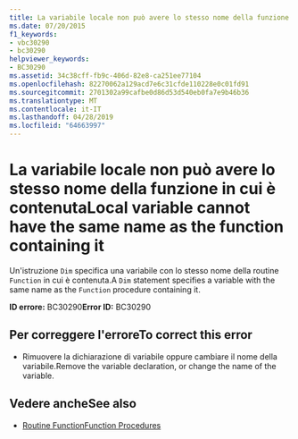 ```yaml
---
title: La variabile locale non può avere lo stesso nome della funzione in cui è contenuta
ms.date: 07/20/2015
f1_keywords:
- vbc30290
- bc30290
helpviewer_keywords:
- BC30290
ms.assetid: 34c38cff-fb9c-406d-82e8-ca251ee77104
ms.openlocfilehash: 82270062a129acd7e6c31cfde110228e0c01fd91
ms.sourcegitcommit: 2701302a99cafbe0d86d53d540eb0fa7e9b46b36
ms.translationtype: MT
ms.contentlocale: it-IT
ms.lasthandoff: 04/28/2019
ms.locfileid: "64663997"
---
```

# <a name="local-variable-cannot-have-the-same-name-as-the-function-containing-it"></a><span data-ttu-id="4bc66-102">La variabile locale non può avere lo stesso nome della funzione in cui è contenuta</span><span class="sxs-lookup"><span data-stu-id="4bc66-102">Local variable cannot have the same name as the function containing it</span></span>
<span data-ttu-id="4bc66-103">Un'istruzione `Dim` specifica una variabile con lo stesso nome della routine `Function` in cui è contenuta.</span><span class="sxs-lookup"><span data-stu-id="4bc66-103">A `Dim` statement specifies a variable with the same name as the `Function` procedure containing it.</span></span>  
  
 <span data-ttu-id="4bc66-104">**ID errore:** BC30290</span><span class="sxs-lookup"><span data-stu-id="4bc66-104">**Error ID:** BC30290</span></span>  
  
## <a name="to-correct-this-error"></a><span data-ttu-id="4bc66-105">Per correggere l'errore</span><span class="sxs-lookup"><span data-stu-id="4bc66-105">To correct this error</span></span>  
  
- <span data-ttu-id="4bc66-106">Rimuovere la dichiarazione di variabile oppure cambiare il nome della variabile.</span><span class="sxs-lookup"><span data-stu-id="4bc66-106">Remove the variable declaration, or change the name of the variable.</span></span>  
  
## <a name="see-also"></a><span data-ttu-id="4bc66-107">Vedere anche</span><span class="sxs-lookup"><span data-stu-id="4bc66-107">See also</span></span>

- [<span data-ttu-id="4bc66-108">Routine Function</span><span class="sxs-lookup"><span data-stu-id="4bc66-108">Function Procedures</span></span>](../../visual-basic/programming-guide/language-features/procedures/function-procedures.md)
